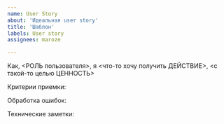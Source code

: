 ```yaml
---
name: User Story
about: 'Идеальная user story'
title: 'Шаблон'
labels: User story
assignees: maroze

---
```


Как, <РОЛЬ пользователя>, я <что-то хочу получить ДЕЙСТВИЕ>, <с такой-то целью ЦЕННОСТЬ>

Критерии приемки:

Обработка ошибок:

Технические заметки:
